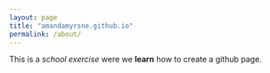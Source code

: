 ```yaml
---
layout: page
title: "amandamyrsne.github.io"
permalink: /about/
---
```


This is a _school exercise_ were we **learn** how to create a github page. 
